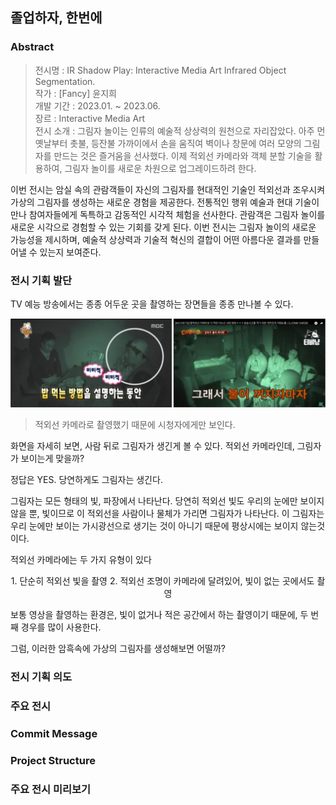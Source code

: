## 졸업하자, 한번에
### Abstract
> 전시명 : IR Shadow Play: Interactive Media Art Infrared Object Segmentation.<br/>
> 작가 : [Fancy] 윤지희<br/>
> 개발 기간 : 2023.01. ~ 2023.06.<br/>
> 장르 : Interactive Media Art<br/>
> 전시 소개 : 그림자 놀이는 인류의 예술적 상상력의 원천으로 자리잡았다. 아주 먼 옛날부터 촛불, 등잔불 가까이에서 손을 움직여 벽이나 창문에 여러 모양의 그림자를 만드는 것은 즐거움을 선사했다. 이제 적외선 카메라와 객체 분할 기술을 활용하여, 그림자 놀이를 새로운 차원으로 업그레이드하려 한다.

이번 전시는 암실 속의 관람객들이 자신의 그림자를 현대적인 기술인 적외선과 조우시켜 가상의 그림자를 생성하는 새로운 경험을 제공한다. 전통적인 행위 예술과 현대 기술이 만나 참여자들에게 독특하고 감동적인 시각적 체험을 선사한다. 관람객은 그림자 놀이를 새로운 시각으로 경험할 수 있는 기회를 갖게 된다. 이번 전시는 그림자 놀이의 새로운 가능성을 제시하며, 예술적 상상력과 기술적 혁신의 결합이 어떤 아름다운 결과를 만들어낼 수 있는지 보여준다.


### 전시 기획 발단
TV 예능 방송에서는 종종 어두운 곳을 촬영하는 장면들을 종종 만나볼 수 있다.

<img src="tvshow.png">

> 적외선 카메라로 촬영했기 때문에 시청자에게만 보인다.

화면을 자세히 보면, 사람 뒤로 그림자가 생긴게 볼 수 있다.
적외선 카메라인데, 그림자가 보이는게 맞을까?

정답은 YES. 당연하게도 그림자는 생긴다.

그림자는 모든 형태의 빛, 파장에서 나타난다. 당연히 적외선 빛도 우리의 눈에만 보이지 않을 뿐, 빛이므로 이 적외선을 사람이나 물체가 가리면 그림자가 나타난다. 이 그림자는 우리 눈에만 보이는 가시광선으로 생기는 것이 아니기 때문에 평상시에는 보이지 않는것이다.

적외선 카메라에는 두 가지 유형이 있다
<div align=center>
1. 단순히 적외선 빛을 촬영
2. 적외선 조명이 카메라에 달려있어, 빛이 없는 곳에서도 촬영
</div>

보통 영상을 촬영하는 환경은, 빛이 없거나 적은 공간에서 하는 촬영이기 때문에, 두 번째 경우를 많이 사용한다.

그럼, 이러한 암흑속에 가상의 그림자를 생성해보면 어떨까?

### 전시 기획 의도


### 주요 전시


### Commit Message


### Project Structure

### 주요 전시 미리보기

